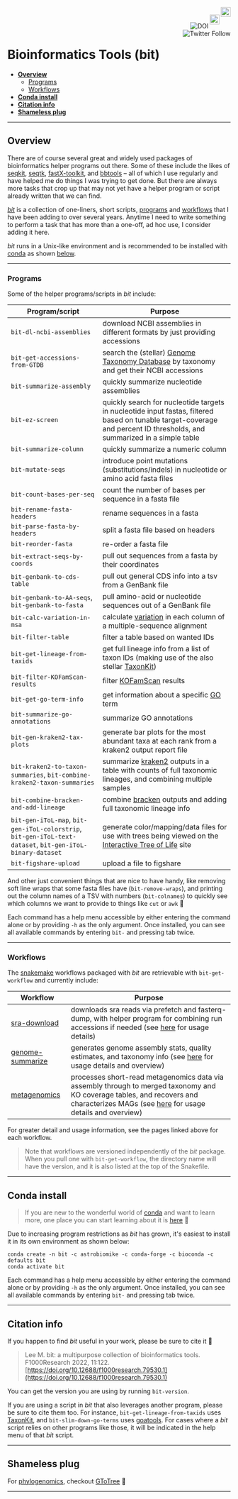 <a href="https://github.com/AstrobioMike/bit#conda-install"><img align="right" alt="Conda installs" src="https://img.shields.io/badge/Conda%20installs-2,000+-blue" height="22"></a>
<br>
<a href="https://github.com/AstrobioMike/bit#citation-info"><img align="right" alt="Brief paper" src="https://img.shields.io/badge/Citation%20info-blue" height="22"></a>
<br>
<a href="https://zenodo.org/badge/latestdoi/59388885"><img align="right" src="https://zenodo.org/badge/59388885.svg" alt="DOI"></a>
<br>
<a href="https://twitter.com/AstrobioMike"><img align="right" alt="Twitter Follow" src="https://img.shields.io/twitter/follow/AstrobioMike?color=blue&style=social"></a>

# Bioinformatics Tools (bit)

* [**Overview**](#overview)
  * [Programs](#programs)
  * [Workflows](#workflows)
* [**Conda install**](#conda-install)
* [**Citation info**](#citation-info)
* [**Shameless plug**](#shameless-plug)

---

## Overview 
There are of course several great and widely used packages of bioinformatics helper programs out there. Some of these include the likes of [seqkit](https://github.com/shenwei356/seqkit), [seqtk](https://github.com/lh3/seqtk), [fastX-toolkit](http://hannonlab.cshl.edu/fastx_toolkit/), and [bbtools](https://jgi.doe.gov/data-and-tools/bbtools/) – all of which I use regularly and have helped me do things I was trying to get done. But there are always more tasks that crop up that may not yet have a helper program or script already written that we can find.  

[*bit*](https://doi.org/10.12688/f1000research.79530.1) is a collection of one-liners, short scripts, [programs](#programs) and [workflows](#workflows) that I have been adding to over several years. Anytime I need to write something to perform a task that has more than a one-off, ad hoc use, I consider adding it here. 

*bit* runs in a Unix-like environment and is recommended to be installed with [conda](https://conda.io/docs/) as shown [below](#conda-install).  

---

### Programs
Some of the helper programs/scripts in _bit_ include:

| Program/script | Purpose | 
| ------- | ------- |
| `bit-dl-ncbi-assemblies` | download NCBI assemblies in different formats by just providing accessions |  
| `bit-get-accessions-from-GTDB` | search the (stellar) [Genome Taxonomy Database](https://gtdb.ecogenomic.org/) by taxonomy and get their NCBI accessions |  
| `bit-summarize-assembly` | quickly summarize nucleotide assemblies |  
| `bit-ez-screen` | quickly search for nucleotide targets in nucleotide input fastas, filtered based on tunable target-coverage and percent ID thresholds, and summarized in a simple table |  
| `bit-summarize-column` | quickly summarize a numeric column |  
| `bit-mutate-seqs` | introduce point mutations (substitutions/indels) in nucleotide or amino acid fasta files |  
| `bit-count-bases-per-seq` | count the number of bases per sequence in a fasta file |  
| `bit-rename-fasta-headers` | rename sequences in a fasta |  
| `bit-parse-fasta-by-headers` | split a fasta file based on headers |  
| `bit-reorder-fasta` | re-order a fasta file |  
| `bit-extract-seqs-by-coords` | pull out sequences from a fasta by their coordinates |  
| `bit-genbank-to-cds-table` | pull out general CDS info into a tsv from a GenBank file |  
| `bit-genbank-to-AA-seqs`, `bit-genbank-to-fasta` | pull amino-acid or nucleotide sequences out of a GenBank file |  
| `bit-calc-variation-in-msa` | calculate [variation](http://scikit-bio.org/docs/0.5.3/generated/skbio.alignment.TabularMSA.conservation.html) in each column of a multiple-sequence alignment |  
| `bit-filter-table` | filter a table based on wanted IDs |  
| `bit-get-lineage-from-taxids` | get full lineage info from a list of taxon IDs (making use of the also stellar [TaxonKit](https://bioinf.shenwei.me/taxonkit/)) |  
| `bit-filter-KOFamScan-results` | filter [KOFamScan](https://github.com/takaram/kofam_scan) results |  
| `bit-get-go-term-info` | get information about a specific [GO](http://geneontology.org/) term |  
| `bit-summarize-go-annotations` | summarize GO annotations |  
| `bit-gen-kraken2-tax-plots` | generate bar plots for the most abundant taxa at each rank from a kraken2 output report file |  
| `bit-kraken2-to-taxon-summaries`, `bit-combine-kraken2-taxon-summaries` | summarize [kraken2](https://github.com/DerrickWood/kraken2) outputs in a table with counts of full taxonomic lineages, and combining multiple samples |  
| `bit-combine-bracken-and-add-lineage` | combine [bracken](https://github.com/jenniferlu717/Bracken) outputs and adding full taxonomic lineage info |  
| `bit-gen-iToL-map`, `bit-gen-iToL-colorstrip`, `bit-gen-iToL-text-dataset`, `bit-gen-iToL-binary-dataset` | generate color/mapping/data files for use with trees being viewed on the [Interactive Tree of Life](https://itol.embl.de/) site |  
| `bit-figshare-upload` | upload a file to figshare |  

And other just convenient things that are nice to have handy, like removing soft line wraps that some fasta files have (`bit-remove-wraps`), and printing out the column names of a TSV with numbers (`bit-colnames`) to quickly see which columns we want to provide to things like `cut` or `awk` 🙂  

Each command has a help menu accessible by either entering the command alone or by providing `-h` as the only argument. Once installed, you can see all available commands by entering `bit-` and pressing tab twice.  

---

### Workflows
The [snakemake](https://snakemake.github.io/) workflows packaged with _bit_ are retrievable with `bit-get-workflow` and currently include:

| Workflow | Purpose |  
| ------- | ------- |  
| [sra-download](workflows/sra-download-wf) | downloads sra reads via prefetch and fasterq-dump, with helper program for combining run accessions if needed (see [here](workflows/sra-download-wf) for usage details) |  
| [genome-summarize](workflows/genome-summarize-wf) | generates genome assembly stats, quality estimates, and taxonomy info (see [here](workflows/genome-summarize-wf) for usage details and overview) |
| [metagenomics](workflows/metagenomics-wf) | processes short-read metagenomics data via assembly through to merged taxonomy and KO coverage tables, and recovers and characterizes MAGs (see [here](workflows/metagenomics-wf) for usage details and overview)

For greater detail and usage information, see the pages linked above for each workflow.

> Note that workflows are versioned independently of the _bit_ package. When you pull one with `bit-get-workflow`, the directory name will have the version, and it is also listed at the top of the Snakefile. 

---

## Conda install

> If you are new to the wonderful world of [conda](https://conda.io/docs/) and want to learn more, one place you can start learning about it is [here](https://astrobiomike.github.io/unix/conda-intro) 🙂  

Due to increasing program restrictions as *bit* has grown, it's easiest to install it in its own environment as shown below:  

```
conda create -n bit -c astrobiomike -c conda-forge -c bioconda -c defaults bit
conda activate bit
```

Each command has a help menu accessible by either entering the command alone or by providing `-h` as the only argument. Once installed, you can see all available commands by entering `bit-` and pressing tab twice.

---

## Citation info
If you happen to find *bit* useful in your work, please be sure to cite it 🙂

> Lee M. bit: a multipurpose collection of bioinformatics tools. F1000Research 2022, 11:122. [https://doi.org/10.12688/f1000research.79530.1](https://doi.org/10.12688/f1000research.79530.1)

You can get the version you are using by running `bit-version`.  

If you are using a script in *bit* that also leverages another program, please be sure to cite them too. For instance, `bit-get-lineage-from-taxids` uses [TaxonKit](https://bioinf.shenwei.me/taxonkit/), and `bit-slim-down-go-terms` uses [goatools](https://github.com/tanghaibao/goatools). For cases where a *bit* script relies on other programs like those, it will be indicated in the help menu of that *bit* script.  

---

## Shameless plug
For [phylogenomics](https://astrobiomike.github.io/genomics/phylogenomics), checkout [GToTree](https://github.com/AstrobioMike/GToTree/wiki) 🙂  

---

